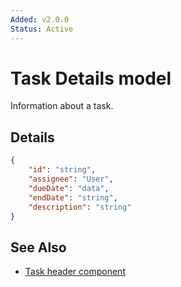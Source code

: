 ```yaml
---
Added: v2.0.0
Status: Active
---
```


# Task Details model

Information about a task.

## Details

```json
{ 
    "id": "string", 
    "assignee": "User", 
    "dueDate": "data", 
    "endDate": "string", 
    "description": "string"
}
```

## See Also

-   [Task header component](task-header.component.md)
